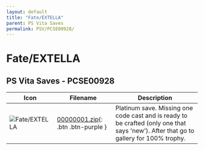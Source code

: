```yaml
---
layout: default
title: "Fate/EXTELLA"
parent: PS Vita Saves
permalink: PSV/PCSE00928/
---
```

# Fate/EXTELLA

## PS Vita Saves - PCSE00928

| Icon | Filename | Description |
|------|----------|-------------|
| ![Fate/EXTELLA](https://github.com/bucanero/apollo-vita/raw/main/sce_sys/icon0.png) | [00000001.zip](00000001.zip){: .btn .btn-purple } | Platinum save. Missing one code cast and is ready to be crafted (only one that says &#39;new&#39;). After that go to gallery for 100% trophy.  |
